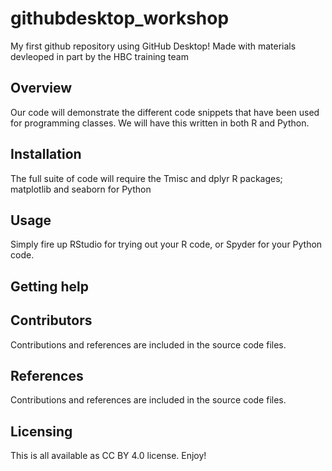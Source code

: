 # githubdesktop_workshop
My first github repository using GitHub Desktop!
Made with materials devleoped in part by the HBC training team

## Overview
Our code will demonstrate the different code snippets that have been used for programming
classes. We will have this written in both R and Python. 

## Installation
The full suite of code will require the Tmisc and dplyr R packages; 
matplotlib and seaborn for Python

## Usage
Simply fire up RStudio for trying out your R code, or Spyder for your Python code.

## Getting help

## Contributors
Contributions and references are included in the source code files.

## References
Contributions and references are included in the source code files.

## Licensing
This is all available as CC BY 4.0 license. Enjoy!
